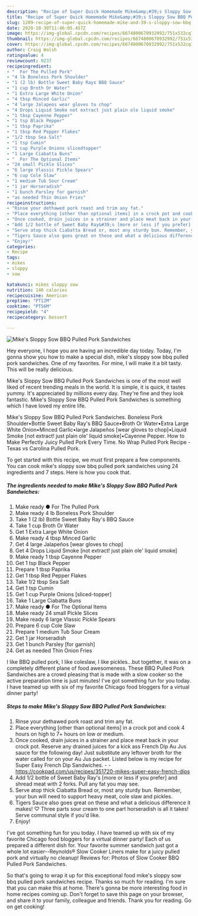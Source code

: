 ```yaml
---
description: "Recipe of Super Quick Homemade Mike&amp;#39;s Sloppy Sow BBQ Pulled Pork Sandwiches"
title: "Recipe of Super Quick Homemade Mike&amp;#39;s Sloppy Sow BBQ Pulled Pork Sandwiches"
slug: 1209-recipe-of-super-quick-homemade-mike-and-39-s-sloppy-sow-bbq-pulled-pork-sandwiches
date: 2020-10-30T11:46:05.457Z
image: https://img-global.cpcdn.com/recipes/6674800670932992/751x532cq70/mikes-sloppy-sow-bbq-pulled-pork-sandwiches-recipe-main-photo.jpg
thumbnail: https://img-global.cpcdn.com/recipes/6674800670932992/751x532cq70/mikes-sloppy-sow-bbq-pulled-pork-sandwiches-recipe-main-photo.jpg
cover: https://img-global.cpcdn.com/recipes/6674800670932992/751x532cq70/mikes-sloppy-sow-bbq-pulled-pork-sandwiches-recipe-main-photo.jpg
author: Craig Walsh
ratingvalue: 4
reviewcount: 9237
recipeingredient:
- "  For The Pulled Pork"
- "4 lb Boneless Pork Shoulder"
- "1 (2 lb) Bottle Sweet Baby Rays BBQ Sauce"
- "1 cup Broth Or Water"
- "1 Extra Large White Onion"
- "4 tbsp Minced Garlic"
- "4 large Jalapeos wear gloves to chop"
- "4 Drops Liquid Smoke not extract just plain ole liquid smoke"
- "1 tbsp Cayenne Pepper"
- "1 tsp Black Pepper"
- "1 tbsp Paprika"
- "1 tbsp Red Pepper Flakes"
- "1/2 tbsp Sea Salt"
- "1 tsp Cumin"
- "1 cup Purple Onions slicedtopper"
- "1 Large Ciabatta Buns"
- "  For The Optional Items"
- "24 small Pickle Slices"
- "6 large Vlassic Pickle Spears"
- "6 cup Cole Slaw"
- "1 medium Tub Sour Cream"
- "1 jar Horseradish"
- "1 bunch Parsley for garnish"
- "as needed Thin Onion Fries"
recipeinstructions:
- "Rinse your dethawed pork roast and trim any fat."
- "Place everything [other than optional items] in a crock pot and cook 4 hours on high to 7+ hours on low or medium."
- "Once cooked, drain juices in a strainer and place meat back in your crock pot. Reserve any drained juices for a kick ass French Dip Au Jus sauce for the following day! Just substitute any leftover broth for the water called for on your Au Jus packet. Listed below is my recipe for Super Easy French Dip Sandwiches.  https://cookpad.com/us/recipes/351720-mikes-super-easy-french-dips"
- "Add 1/2 bottle of Sweet Baby Ray&#39;s [more or less if you prefer] and shread meat with 2 forks. Pull any fat you may see."
- "Serve atop thick Ciabatta Bread or, most any sturdy bun. Remember, your bun will need to support heavy meat, cole slaw and pickles."
- "Tigers Sauce also goes great on these and what a delicious difference it makes! ♡ Three parts sour cream to one part horseradish is all it takes! Serve communal style if you&#39;d like."
- "Enjoy!"
categories:
- Recipe
tags:
- mikes
- sloppy
- sow

katakunci: mikes sloppy sow 
nutrition: 140 calories
recipecuisine: American
preptime: "PT12M"
cooktime: "PT56M"
recipeyield: "4"
recipecategory: Dessert

---
```



![Mike&#39;s Sloppy Sow BBQ Pulled Pork Sandwiches](https://img-global.cpcdn.com/recipes/6674800670932992/751x532cq70/mikes-sloppy-sow-bbq-pulled-pork-sandwiches-recipe-main-photo.jpg)

Hey everyone, I hope you are having an incredible day today. Today, I'm gonna show you how to make a special dish, mike&#39;s sloppy sow bbq pulled pork sandwiches. One of my favorites. For mine, I will make it a bit tasty. This will be really delicious.

Mike&#39;s Sloppy Sow BBQ Pulled Pork Sandwiches is one of the most well liked of recent trending meals in the world. It is simple, it is quick, it tastes yummy. It's appreciated by millions every day. They're fine and they look fantastic. Mike&#39;s Sloppy Sow BBQ Pulled Pork Sandwiches is something which I have loved my entire life.

Mike&#39;s Sloppy Sow BBQ Pulled Pork Sandwiches. Boneless Pork Shoulder•Bottle Sweet Baby Ray&#39;s BBQ Sauce•Broth Or Water•Extra Large White Onion•Minced Garlic•large Jalapeños [wear gloves to chop]•Liquid Smoke [not extract! just plain ole&#39; liquid smoke]•Cayenne Pepper. How to Make Perfectly Juicy Pulled Pork Every Time. No Wrap Pulled Pork Recipe - Texas vs Carolina Pulled Pork.


To get started with this recipe, we must first prepare a few components. You can cook mike&#39;s sloppy sow bbq pulled pork sandwiches using 24 ingredients and 7 steps. Here is how you cook that.

<!--inarticleads1-->

##### The ingredients needed to make Mike&#39;s Sloppy Sow BBQ Pulled Pork Sandwiches:

1. Make ready  ● For The Pulled Pork
1. Make ready 4 lb Boneless Pork Shoulder
1. Take 1 (2 lb) Bottle Sweet Baby Ray&#39;s BBQ Sauce
1. Take 1 cup Broth Or Water
1. Get 1 Extra Large White Onion
1. Make ready 4 tbsp Minced Garlic
1. Get 4 large Jalapeños [wear gloves to chop]
1. Get 4 Drops Liquid Smoke [not extract! just plain ole&#39; liquid smoke]
1. Make ready 1 tbsp Cayenne Pepper
1. Get 1 tsp Black Pepper
1. Prepare 1 tbsp Paprika
1. Get 1 tbsp Red Pepper Flakes
1. Take 1/2 tbsp Sea Salt
1. Get 1 tsp Cumin
1. Get 1 cup Purple Onions [sliced-topper]
1. Take 1 Large Ciabatta Buns
1. Make ready  ● For The Optional Items
1. Make ready 24 small Pickle Slices
1. Make ready 6 large Vlassic Pickle Spears
1. Prepare 6 cup Cole Slaw
1. Prepare 1 medium Tub Sour Cream
1. Get 1 jar Horseradish
1. Get 1 bunch Parsley [for garnish]
1. Get as needed Thin Onion Fries


I like BBQ pulled pork, I like coleslaw, I like pickles…but together, it was on a completely different plane of food awesomeness. These BBQ Pulled Pork Sandwiches are a crowd pleasing that is made with a slow cooker so the active preparation time is just minutes! I&#39;ve got something fun for you today. I have teamed up with six of my favorite Chicago food bloggers for a virtual dinner party! 

<!--inarticleads2-->

##### Steps to make Mike&#39;s Sloppy Sow BBQ Pulled Pork Sandwiches:

1. Rinse your dethawed pork roast and trim any fat.
1. Place everything [other than optional items] in a crock pot and cook 4 hours on high to 7+ hours on low or medium.
1. Once cooked, drain juices in a strainer and place meat back in your crock pot. Reserve any drained juices for a kick ass French Dip Au Jus sauce for the following day! Just substitute any leftover broth for the water called for on your Au Jus packet. Listed below is my recipe for Super Easy French Dip Sandwiches. -  - https://cookpad.com/us/recipes/351720-mikes-super-easy-french-dips
1. Add 1/2 bottle of Sweet Baby Ray&#39;s [more or less if you prefer] and shread meat with 2 forks. Pull any fat you may see.
1. Serve atop thick Ciabatta Bread or, most any sturdy bun. Remember, your bun will need to support heavy meat, cole slaw and pickles.
1. Tigers Sauce also goes great on these and what a delicious difference it makes! ♡ Three parts sour cream to one part horseradish is all it takes! Serve communal style if you&#39;d like.
1. Enjoy!


I&#39;ve got something fun for you today. I have teamed up with six of my favorite Chicago food bloggers for a virtual dinner party! Each of us prepared a different dish for. Your favorite summer sandwich just got a whole lot easier--Reynolds® Slow Cooker Liners make for a juicy pulled pork and virtually no cleanup! Reviews for: Photos of Slow Cooker BBQ Pulled Pork Sandwiches. 

So that's going to wrap it up for this exceptional food mike&#39;s sloppy sow bbq pulled pork sandwiches recipe. Thanks so much for reading. I'm sure that you can make this at home. There's gonna be more interesting food in home recipes coming up. Don't forget to save this page on your browser, and share it to your family, colleague and friends. Thank you for reading. Go on get cooking!
